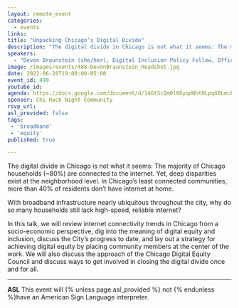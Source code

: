 ```yaml
---
layout: remote_event
categories:
  - events
links: 
title: "Unpacking Chicago’s Digital Divide"
description: "The digital divide in Chicago is not what it seems: The majority of Chicago households (~80%) are connected to the internet. Yet, deep disparities exist at the neighborhood level. In Chicago’s least connected communities, more than 40% of residents don’t have internet at home. In this talk, we will review internet connectivity trends in Chicago from a socio-economic perspective, dig into the meaning of digital equity and inclusion, discuss the City’s progress to date, and lay out a strategy for achieving digital equity by placing community members at the center of the work. We will also discuss the approach of the Chicago Digital Equity Council and discuss ways to get involved in closing the digital divide once and for all."
speakers:
  - "Devon Braunstein (she/her), Digital Inclusion Policy Fellow, Office of the Mayor, City of Chicago"
image: /images/events/488-DevonBraunstein_Headshot.jpg
date: 2022-06-28T19:00:00-05:00
event_id: 499
youtube_id: 
agenda: https://docs.google.com/document/d/14GtScQm0l6GyqdNht0LpqG8LmcEF7i3COjNJ06PaTj8/edit#
sponsor: Chi Hack Night Community
rsvp_url: 
asl_provided: false
tags: 
 - 'broadband'
 - 'equity'
published: true

---
```


The digital divide in Chicago is not what it seems: The majority of Chicago households (~80%) are connected to the internet. Yet, deep disparities exist at the neighborhood level. In Chicago’s least connected communities, more than 40% of residents don’t have internet at home.

With broadband infrastructure nearly ubiquitous throughout the city, why do so many households still lack high-speed, reliable internet?

In this talk, we will review internet connectivity trends in Chicago from a socio-economic perspective, dig into the meaning of digital equity and inclusion, discuss the City’s progress to date, and lay out a strategy for achieving digital equity by placing community members at the center of the work. We will also discuss the approach of the Chicago Digital Equity Council and discuss ways to get involved in closing the digital divide once and for all.

---

**ASL** This event will {% unless page.asl_provided %} not {% endunless %}have an American Sign Language interpreter.

